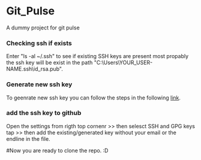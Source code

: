 # Git_Pulse
A dummy project for git pulse

### Checking ssh if exists
Enter "ls -al ~/.ssh" to see if existing SSH keys are present
most propably the ssh key will be exist in the path "C:\Users\YOUR_USER-NAME\.ssh\id_rsa.pub".

### Generate new ssh key
To geenrate new ssh key you can follow the steps in the following [link](https://help.github.com/en/articles/generating-a-new-ssh-key-and-adding-it-to-the-ssh-agent).

### add the ssh key to github
Open the settings from rigth top cornenr >> then selesct SSH and GPG keys tap >> then add the existing/generated key without your email or the endline in the file.

#Now you are ready to clone the repo. :D
